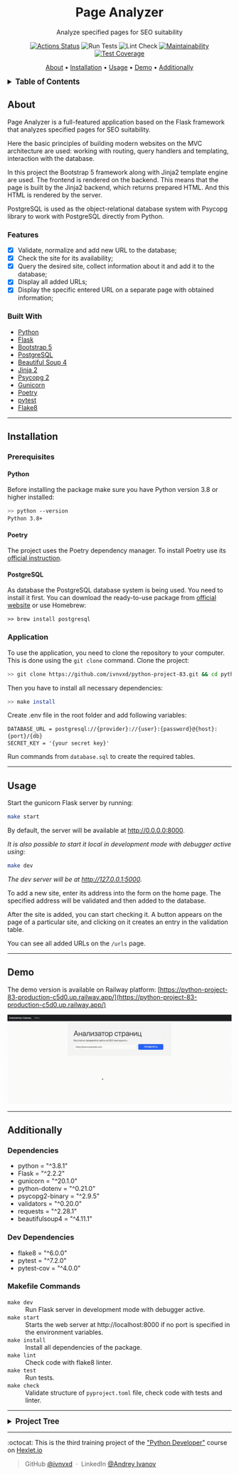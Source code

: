 <div align="center">

[//]: # (<img src="" alt="logo" width="300" height="auto" />)
<h1>Page Analyzer</h1>

<p>
Analyze specified pages for SEO suitability
</p>

[![Actions Status](https://github.com/ivnvxd/python-project-83/workflows/hexlet-check/badge.svg)](https://github.com/ivnvxd/python-project-83/actions)
![Run Tests](https://github.com/ivnvxd/python-project-83/actions/workflows/run_tests.yml/badge.svg)
![Lint Check](https://github.com/ivnvxd/python-project-83/actions/workflows/lint_check.yml/badge.svg)
[![Maintainability](https://api.codeclimate.com/v1/badges/686717d58de394e8ac7c/maintainability)](https://codeclimate.com/github/ivnvxd/python-project-83/maintainability)
[![Test Coverage](https://api.codeclimate.com/v1/badges/686717d58de394e8ac7c/test_coverage)](https://codeclimate.com/github/ivnvxd/python-project-83/test_coverage)

<p>
<a href="#about">About</a> •
<a href="#installation">Installation</a> •
<a href="#usage">Usage</a> •
<a href="#demo">Demo</a> •
<a href="#additionally">Additionally</a> 
</p>
</div>

<details><summary style="font-size:larger;"><b>Table of Contents</b></summary>

* [About](#about)
  * [Features](#features)
  * [Built With](#built-with)
* [Installation](#installation)
  * [Prerequisites](#prerequisites)
  * [Application](#application)
* [Usage](#usage)
* [Demo](#demo)
* [Additionally](#additionally)
  * [Dependencies](#dependencies)
  * [Dev Dependencies](#dev-dependencies)
  * [Makefile Commands](#makefile-commands)
  * [Project Tree](#project-tree)

</details>

## About

Page Analyzer is a full-featured application based on the Flask framework that analyzes specified pages for SEO suitability. 

Here the basic principles of building modern websites on the MVC architecture are used: working with routing, query handlers and templating, interaction with the database.

In this project the Bootstrap 5 framework along with Jinja2 template engine are used. The frontend is rendered on the backend. This means that the page is built by the Jinja2 backend, which returns prepared HTML. And this HTML is rendered by the server.

PostgreSQL is used as the object-relational database system with Psycopg library to work with PostgreSQL directly from Python.

### Features

* [X] Validate, normalize and add new URL to the database;
* [X] Check the site for its availability;
* [X] Query the desired site, collect information about it and add it to the database;
* [X] Display all added URLs;
* [X] Display the specific entered URL on a separate page with obtained information;

### Built With

* [Python](https://www.python.org/)
* [Flask](https://flask.palletsprojects.com/en/2.2.x/)
* [Bootstrap 5](https://getbootstrap.com/)
* [PostgreSQL](https://www.postgresql.org/)
* [Beautiful Soup 4](https://www.crummy.com/software/BeautifulSoup/)
* [Jinja 2](https://palletsprojects.com/p/jinja/)
* [Psycopg 2](https://www.psycopg.org/)
* [Gunicorn](https://gunicorn.org/)
* [Poetry](https://python-poetry.org/)
* [pytest](https://docs.pytest.org/en/7.2.x/)
* [Flake8](https://flake8.pycqa.org/en/latest/)

---

## Installation

### Prerequisites

#### Python

Before installing the package make sure you have Python version 3.8 or higher installed:

```bash
>> python --version
Python 3.8+
```

#### Poetry

The project uses the Poetry dependency manager. To install Poetry use its [official instruction](https://python-poetry.org/docs/#installation).

#### PostgreSQL

As database the PostgreSQL database system is being used. You need to install it first. You can download the ready-to-use package from [official website](https://www.postgresql.org/download/) or use Homebrew:
```shell
>> brew install postgresql
```

### Application

To use the application, you need to clone the repository to your computer. This is done using the `git clone` command. Clone the project:

```bash
>> git clone https://github.com/ivnvxd/python-project-83.git && cd python-project-83
```

Then you have to install all necessary dependencies:

```bash
>> make install
```

Create .env file in the root folder and add following variables:
```
DATABASE_URL = postgresql://{provider}://{user}:{password}@{host}:{port}/{db}
SECRET_KEY = '{your secret key}'
```
Run commands from `database.sql` to create the required tables.

---

## Usage

Start the gunicorn Flask server by running:
```bash
make start
```
By default, the server will be available at http://0.0.0.0:8000. 

_It is also possible to start it local in development mode with debugger active using:_
```bash
make dev
```
_The dev server will be at http://127.0.0.1:5000._


To add a new site, enter its address into the form on the home page. The specified address will be validated and then added to the database.

After the site is added, you can start checking it. A button appears on the page of a particular site, and clicking on it creates an entry in the validation table.

You can see all added URLs on the `/urls` page.

---

## Demo

The demo version is available on Railway platform:
[https://python-project-83-production-c5d0.up.railway.app/](https://python-project-83-production-c5d0.up.railway.app/)

<img src="https://raw.githubusercontent.com/ivnvxd/ivnvxd/master/img/page_analyzer_demo.gif" alt="demo" height="auto" />

---

## Additionally

### Dependencies

* python = "^3.8.1"
* Flask = "^2.2.2"
* gunicorn = "^20.1.0"
* python-dotenv = "^0.21.0"
* psycopg2-binary = "^2.9.5"
* validators = "^0.20.0"
* requests = "^2.28.1"
* beautifulsoup4 = "^4.11.1"

### Dev Dependencies

* flake8 = "^6.0.0"
* pytest = "^7.2.0"
* pytest-cov = "^4.0.0"

### Makefile Commands

<dl>
    <dt><code>make dev</code></dt>
    <dd>Run Flask server in development mode with debugger active.</dd>    
    <dt><code>make start</code></dt>
    <dd>Starts the web server at http://localhost:8000 if no port is specified in the environment variables.</dd>
    <dt><code>make install</code></dt>
    <dd>Install all dependencies of the package.</dd>
    <dt><code>make lint</code></dt>
    <dd>Check code with flake8 linter.</dd>
    <dt><code>make test</code></dt>
    <dd>Run tests.</dd>
    <dt><code>make check</code></dt>
    <dd>Validate structure of <code>pyproject.toml</code> file, check code with tests and linter.</dd>
</dl>

---

<a name="project-tree"></a>
<details><summary style="font-size:larger;"><b>Project Tree</b></summary>

```bash
.
├── Makefile
├── README.md
├── database.sql
├── page_analyzer
│   ├── __init__.py
│   ├── app.py
│   ├── checks.py
│   ├── db.py
│   └── templates
│       ├── 404.html
│       ├── index.html
│       ├── layout.html
│       ├── show.html
│       └── urls.html
├── poetry.lock
├── pyproject.toml
├── setup.cfg
└── tests
    ├── __init__.py
    ├── test_app.py
    └── test_checks.py
```

</details>

---

:octocat: This is the third training project of the ["Python Developer"](https://ru.hexlet.io/programs/python) course on [Hexlet.io](https://hexlet.io)

> GitHub [@ivnvxd](https://github.com/ivnvxd) &nbsp;&middot;&nbsp;
> LinkedIn [@Andrey Ivanov](https://www.linkedin.com/in/abivanov/)
